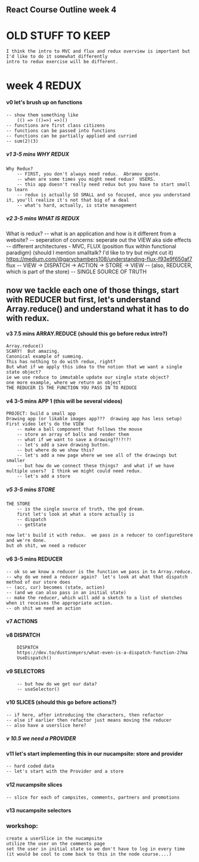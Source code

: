 ## React Course Outline week 4

# OLD STUFF TO KEEP

    I think the intro to MVC and flux and redux overview is important but I'd like to do it somewhat differently
    intro to redux exercise will be different.

# week 4 REDUX

#### v0 let's brush up on functions

    -- show them something like
        (() => (()=>) =>)()
    -- functions are first class citizens
    -- functions can be passed into functions
    -- functions can be partially applied and curried
    -- sum(2)(3)

##### v1 3-5 mins WHY REDUX

    Why Redux?
        -- FIRST, you don't always need redux.  Abramov quote.
        -- when are some times you might need redux?  USERS.
        -- this app doesn't really need redux but you have to start small to learn
        -- redux is actually SO SMALL and so focused, once you understand it, you'll realize it's not that big of a deal
        -- what's hard, actually, is state management

##### v2 3-5 mins WHAT IS REDUX

What is redux?
-- what is an application and how is it different from a website?
-- seperation of concerns: seperate out the VIEW aka side effects
-- different architectures - MVC, FLUX (position flux within functional paradigm)
(should I mention smalltalk? I'd like to try but might cut it)
https://medium.com/@garychambers108/understanding-flux-f93e9f650af7
flux
-- VIEW -> DISPATCH -> ACTION -> STORE -> VIEW
-- (also, REDUCER, which is part of the store)
-- SINGLE SOURCE OF TRUTH

## now we tackle each one of those things, start with REDUCER but first, let's understand Array.reduce() and understand what it has to do with redux.

#### v3 7.5 mins ARRAY.REDUCE (should this go before redux intro?)

    Array.reduce()
    SCARY!  But amazing.
    Canonical example of summing.
    This has nothing to do with redux, right?
    But what if we apply this idea to the notion that we want a single state object?
    ie we use reduce to immutable update our single state object?
    one more example, where we return an object
    THE REDUCER IS THE FUNCTION YOU PASS IN TO REDUCE

#### v4 3-5 mins APP 1 (this will be several videos)

    PROJECT: build a small app
    Drawing app (or likable images app???  drawing app has less setup)
    First video let's do the VIEW
        -- make a ball component that follows the mouse
        -- store an array of balls and render them
        -- what if we want to save a drawing??!?!?!
        -- let's add a save drawing button.
        -- but where do we show this?
        -- let's add a new page where we see all of the drawings but smaller
        -- but how do we connect these things?  and what if we have multiple users?  I think we might could need redux.
        -- let's add a store

##### v5 3-5 mins STORE

    THE STORE
        -- is the single source of truth, the god dream.
        first let's look at what a store actually is
        -- dispatch
        -- getState

    now let's build it with redux.  we pass in a reducer to configureStore and we're done.
    but oh shit, we need a reducer

#### v6 3-5 mins REDUCER

    -- ok so we know a reducer is the function we pass in to Array.reduce.
    -- why do we need a reducer again?  let's look at what that dispatch method of our store does
    -- (acc, cur) becomes (state, action)
    -- (and we can also pass in an initial state)
    -- make the reducer, which will add a sketch to a list of sketches when it receives the appropriate action.
    -- oh shit we need an action

#### v7 ACTIONS

#### v8 DISPATCH

        DISPATCH
        https://dev.to/dustinmyers/what-even-is-a-dispatch-function-27ma
        UseDispatch()

#### v9 SELECTORS

        -- but how do we get our data?
        -- useSelector()

#### v10 SLICES (should this go before actions?)

    -- if here, after introducing the characters, then refactor
    -- else if earlier then refactor just means moving the reducer
    -- also have a userslice here?

##### v 10.5 we need a PROVIDER

#### v11 let's start implementing this in our nucampsite: store and provider

    -- hard coded data
    -- let's start with the Provider and a store

#### v12 nucampsite slices

    -- slice for each of campsites, comments, partners and promotions

#### v13 nucampsite selectors

### workshop:

    create a userSlice in the nucampsite
    utilize the user on the comments page
    set the user in initial state so we don't have to log in every time
    (it would be cool to come back to this in the node course....)
